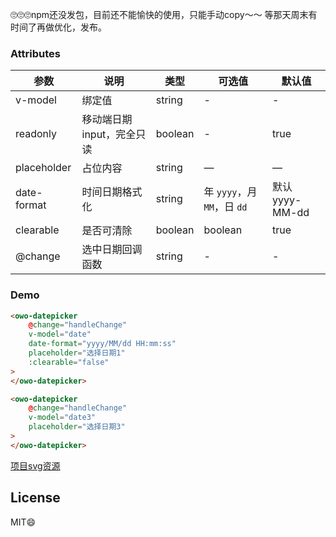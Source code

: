🙄️🙄️🙄️npm还没发包，目前还不能愉快的使用，只能手动copy～～
等那天周末有时间了再做优化，发布。

### Attributes
| 参数      | 说明          | 类型      | 可选值                           | 默认值  |
|---------- |-------------- |---------- |--------------------------------  |-------- |
| v-model | 绑定值 | string | - | - |
| readonly | 移动端日期input，完全只读 | boolean | - | true
| placeholder | 占位内容 | string | — | — |
| date-format | 时间日期格式化 | string | 年 `yyyy`，月 `MM`，日 `dd` | 默认yyyy-MM-dd |
| clearable | 是否可清除 | boolean | boolean | true
| @change | 选中日期回调函数 | string | - | - |

### Demo

```html
<owo-datepicker
    @change="handleChange"
    v-model="date"
    date-format="yyyy/MM/dd HH:mm:ss"
    placeholder="选择日期1"
    :clearable="false"
>
</owo-datepicker>
```

```html
<owo-datepicker
    @change="handleChange"
    v-model="date3"
    placeholder="选择日期3"
>
</owo-datepicker>
```

[项目svg资源](http://www.iconsvg.com/)
## License
MIT😄
